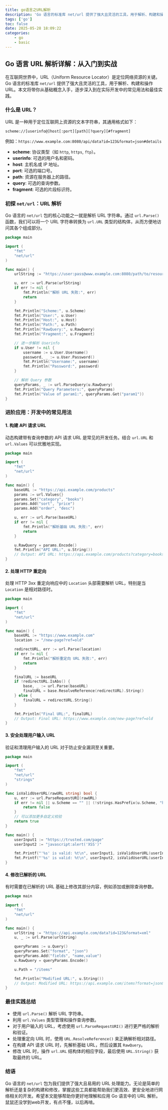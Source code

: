 ```yaml
---
title: go语言之URL解析
description: 'Go 语言的标准库 net/url 提供了强大且灵活的工具，用于解析、构建和操作 URL'
tags: ['go']
toc: false
date: 2025-05-28 18:09:22
categories:
    - go
    - basic
---
```



## Go 语言 URL 解析详解：从入门到实战

在互联网世界中，URL（Uniform Resource Locator）是定位网络资源的关键。Go 语言的标准库 `net/url` 提供了强大且灵活的工具，用于解析、构建和操作 URL。本文将带你从基础概念入手，逐步深入到在实际开发中的常见用法和最佳实践。

### 什么是 URL？

URL 是一种用于定位互联网上资源的文本字符串，其通用格式如下：

```
scheme://[userinfo@]host[:port][path][?query][#fragment]
```

例如：`https://www.example.com:8080/api/data?id=123&format=json#details`

* **scheme**: 协议类型（如 `http`, `https`, `ftp`）。
* **userinfo**: 可选的用户名和密码。
* **host**: 主机名或 IP 地址。
* **port**: 可选的端口号。
* **path**: 资源在服务器上的路径。
* **query**: 可选的查询参数。
* **fragment**: 可选的片段标识符。

### 初探 `net/url`：URL 解析

Go 语言的 `net/url` 包的核心功能之一就是解析 URL 字符串。通过 `url.Parse()` 函数，我们可以将一个 URL 字符串转换为 `url.URL` 类型的结构体，从而方便地访问其各个组成部分。

```go
package main

import (
	"fmt"
	"net/url"
)

func main() {
	urlString := "https://user:pass@www.example.com:8080/path/to/resource?param1=value1&param2=value2#section"

	u, err := url.Parse(urlString)
	if err != nil {
		fmt.Println("解析 URL 失败:", err)
		return
	}

	fmt.Println("Scheme:", u.Scheme)
	fmt.Println("User:", u.User)
	fmt.Println("Host:", u.Host)
	fmt.Println("Path:", u.Path)
	fmt.Println("RawQuery:", u.RawQuery)
	fmt.Println("Fragment:", u.Fragment)

	// 进一步解析 Userinfo
	if u.User != nil {
		username := u.User.Username()
		password, _ := u.User.Password()
		fmt.Println("Username:", username)
		fmt.Println("Password:", password)
	}

	// 解析 Query 参数
	queryParams, _ := url.ParseQuery(u.RawQuery)
	fmt.Println("Query Parameters:", queryParams)
	fmt.Println("Value of param1:", queryParams.Get("param1"))
}
```

### 进阶应用：开发中的常见用法

#### 1. 构建 API 请求 URL

动态构建带有查询参数的 API 请求 URL 是常见的开发任务。结合 `url.URL` 和 `url.Values` 可以优雅地实现。

```go
package main

import (
	"fmt"
	"net/url"
)

func main() {
	baseURL := "https://api.example.com/products"
	params := url.Values{}
	params.Set("category", "books")
	params.Add("sort", "price")
	params.Add("order", "desc")

	u, err := url.Parse(baseURL)
	if err != nil {
		fmt.Println("解析基础 URL 失败:", err)
		return
	}

	u.RawQuery = params.Encode()
	fmt.Println("API URL:", u.String())
	// Output: API URL: https://api.example.com/products?category=books&sort=price&order=desc
}
```

#### 2. 处理 HTTP 重定向

处理 HTTP 3xx 重定向响应中的 `Location` 头部需要解析 URL，特别是当 `Location` 是相对路径时。

```go
package main

import (
	"fmt"
	"net/url"
)

func main() {
	baseURL := "https://www.example.com"
	location := "/new-page?ref=old"

	redirectURL, err := url.Parse(location)
	if err != nil {
		fmt.Println("解析重定向 URL 失败:", err)
		return
	}

	finalURL := baseURL
	if !redirectURL.IsAbs() {
		base, _ := url.Parse(baseURL)
		finalURL = base.ResolveReference(redirectURL).String()
	} else {
		finalURL = redirectURL.String()
	}

	fmt.Println("Final URL:", finalURL)
	// Output: Final URL: https://www.example.com/new-page?ref=old
}
```

#### 3. 安全处理用户输入 URL

验证和清理用户输入的 URL 对于防止安全漏洞至关重要。

```go
package main

import (
	"fmt"
	"net/url"
	"strings"
)

func isValidUserURL(rawURL string) bool {
	u, err := url.ParseRequestURI(rawURL)
	if err != nil || u.Scheme == "" || (!strings.HasPrefix(u.Scheme, "http") && u.Scheme != "ftp") {
		return false
	}
	// 可以添加更多自定义校验
	return true
}

func main() {
	userInput1 := "https://trusted.com/page"
	userInput2 := "javascript:alert('XSS')"

	fmt.Printf("'%s' is valid: %t\n", userInput1, isValidUserURL(userInput1))
	fmt.Printf("'%s' is valid: %t\n", userInput2, isValidUserURL(userInput2))
}
```

#### 4. 修改已解析的 URL

有时需要在已解析的 URL 基础上修改其部分内容，例如添加或删除查询参数。

```go
package main

import (
	"fmt"
	"net/url"
)

func main() {
	urlString := "https://api.example.com/data?id=123&format=xml"
	u, _ := url.Parse(urlString)

	queryParams := u.Query()
	queryParams.Set("format", "json")
	queryParams.Add("fields", "name,value")
	u.RawQuery = queryParams.Encode()

	u.Path = "/items"

	fmt.Println("Modified URL:", u.String())
	// Output: Modified URL: https://api.example.com/items?format=json&fields=name%2Cvalue&id=123
}
```

### 最佳实践总结

* 使用 `url.Parse()` 解析 URL 字符串。
* 利用 `url.Values` 类型管理和操作查询参数。
* 对于用户输入的 URL，考虑使用 `url.ParseRequestURI()` 进行更严格的解析和验证。
* 处理重定向 URL 时，使用 `URL.ResolveReference()` 来正确解析相对路径。
* 在构建 API 请求 URL 时，先解析基础 URL，然后设置其 `RawQuery`。
* 修改 URL 时，操作 `url.URL` 结构体的相应字段，最后使用 `URL.String()` 获取最终的 URL。

### 结语

Go 语言的 `net/url` 包为我们提供了强大且易用的 URL 处理能力。无论是简单的解析还是复杂的构建和修改，掌握这些工具都能帮助我们更高效、更安全地进行网络相关的开发。希望本文能够帮助你更好地理解和应用 Go 语言中的 URL 解析。
鼠鼠还没学到web开发，有点不懂，以后再啃。